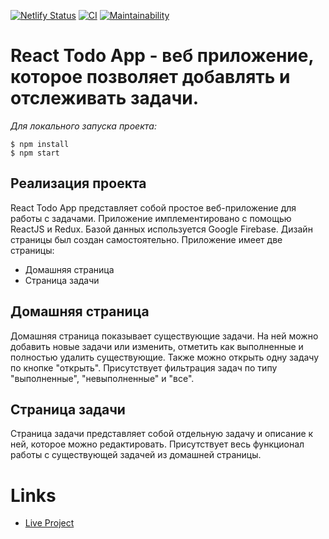 [![Netlify Status](https://api.netlify.com/api/v1/badges/a308ed6c-8451-4a8b-8167-69c814fa0684/deploy-status)](https://app.netlify.com/sites/wizardly-franklin-ae9037/deploys)
[![CI](https://github.com/rustshubkinn/react-todo-app/actions/workflows/CI.yml/badge.svg)](https://github.com/rustshubkinn/react-todo-app/actions)
[![Maintainability](https://api.codeclimate.com/v1/badges/c5fa3a32695e3a8f1c56/maintainability)](https://codeclimate.com/github/rustshubkinn/react-todo-app/maintainability)

# React Todo App - веб приложение, которое позволяет добавлять и отслеживать задачи.

_Для локального запуска проекта:_

```
$ npm install
$ npm start
```

## Реализация проекта

React Todo App представляет собой простое веб-приложение для работы с задачами. Приложение имплементировано с помощью ReactJS и Redux. Базой данных используется Google Firebase. Дизайн страницы был создан самостоятельно.
Приложение имеет две страницы:

- Домашняя страница
- Страница задачи

## Домашняя страница

Домашняя страница показывает существующие задачи. На ней можно добавить новые задачи или изменить, отметить как выполненные и полностью удалить существующие. Также можно открыть одну задачу по кнопке "открыть". Присутствует фильтрация задач по типу "выполненные", "невыполненные" и "все".

## Страница задачи

Страница задачи представляет собой отдельную задачу и описание к ней, которое можно редактировать. Присутствует весь функционал работы с существующей задачей из домашней страницы.

# Links

- [Live Project](https://wizardly-franklin-ae9037.netlify.app/)

